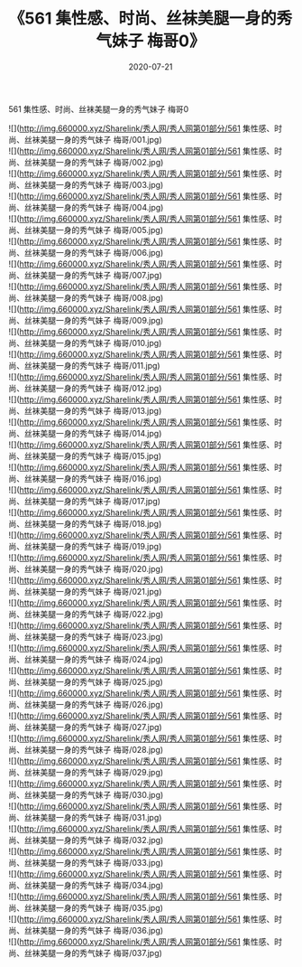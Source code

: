 ﻿---
layout: post
title:  《561 集性感、时尚、丝袜美腿一身的秀气妹子 梅哥0》
date:   2020-07-21
img: http://img.660000.xyz/Sharelink/秀人网/秀人网第01部分/561 集性感、时尚、丝袜美腿一身的秀气妹子 梅哥0/000.jpg
categories: [美女, 清纯, 唯美]
---

561 集性感、时尚、丝袜美腿一身的秀气妹子 梅哥0

  ![](http://img.660000.xyz/Sharelink/秀人网/秀人网第01部分/561 集性感、时尚、丝袜美腿一身的秀气妹子 梅哥/001.jpg) <br> ![](http://img.660000.xyz/Sharelink/秀人网/秀人网第01部分/561 集性感、时尚、丝袜美腿一身的秀气妹子 梅哥/002.jpg) <br> ![](http://img.660000.xyz/Sharelink/秀人网/秀人网第01部分/561 集性感、时尚、丝袜美腿一身的秀气妹子 梅哥/003.jpg) <br> ![](http://img.660000.xyz/Sharelink/秀人网/秀人网第01部分/561 集性感、时尚、丝袜美腿一身的秀气妹子 梅哥/004.jpg) <br> ![](http://img.660000.xyz/Sharelink/秀人网/秀人网第01部分/561 集性感、时尚、丝袜美腿一身的秀气妹子 梅哥/005.jpg) <br> ![](http://img.660000.xyz/Sharelink/秀人网/秀人网第01部分/561 集性感、时尚、丝袜美腿一身的秀气妹子 梅哥/006.jpg) <br> ![](http://img.660000.xyz/Sharelink/秀人网/秀人网第01部分/561 集性感、时尚、丝袜美腿一身的秀气妹子 梅哥/007.jpg) <br> ![](http://img.660000.xyz/Sharelink/秀人网/秀人网第01部分/561 集性感、时尚、丝袜美腿一身的秀气妹子 梅哥/008.jpg) <br> ![](http://img.660000.xyz/Sharelink/秀人网/秀人网第01部分/561 集性感、时尚、丝袜美腿一身的秀气妹子 梅哥/009.jpg) <br> ![](http://img.660000.xyz/Sharelink/秀人网/秀人网第01部分/561 集性感、时尚、丝袜美腿一身的秀气妹子 梅哥/010.jpg) <br> ![](http://img.660000.xyz/Sharelink/秀人网/秀人网第01部分/561 集性感、时尚、丝袜美腿一身的秀气妹子 梅哥/011.jpg) <br> ![](http://img.660000.xyz/Sharelink/秀人网/秀人网第01部分/561 集性感、时尚、丝袜美腿一身的秀气妹子 梅哥/012.jpg) <br> ![](http://img.660000.xyz/Sharelink/秀人网/秀人网第01部分/561 集性感、时尚、丝袜美腿一身的秀气妹子 梅哥/013.jpg) <br> ![](http://img.660000.xyz/Sharelink/秀人网/秀人网第01部分/561 集性感、时尚、丝袜美腿一身的秀气妹子 梅哥/014.jpg) <br> ![](http://img.660000.xyz/Sharelink/秀人网/秀人网第01部分/561 集性感、时尚、丝袜美腿一身的秀气妹子 梅哥/015.jpg) <br> ![](http://img.660000.xyz/Sharelink/秀人网/秀人网第01部分/561 集性感、时尚、丝袜美腿一身的秀气妹子 梅哥/016.jpg) <br> ![](http://img.660000.xyz/Sharelink/秀人网/秀人网第01部分/561 集性感、时尚、丝袜美腿一身的秀气妹子 梅哥/017.jpg) <br> ![](http://img.660000.xyz/Sharelink/秀人网/秀人网第01部分/561 集性感、时尚、丝袜美腿一身的秀气妹子 梅哥/018.jpg) <br> ![](http://img.660000.xyz/Sharelink/秀人网/秀人网第01部分/561 集性感、时尚、丝袜美腿一身的秀气妹子 梅哥/019.jpg) <br> ![](http://img.660000.xyz/Sharelink/秀人网/秀人网第01部分/561 集性感、时尚、丝袜美腿一身的秀气妹子 梅哥/020.jpg) <br> ![](http://img.660000.xyz/Sharelink/秀人网/秀人网第01部分/561 集性感、时尚、丝袜美腿一身的秀气妹子 梅哥/021.jpg) <br> ![](http://img.660000.xyz/Sharelink/秀人网/秀人网第01部分/561 集性感、时尚、丝袜美腿一身的秀气妹子 梅哥/022.jpg) <br> ![](http://img.660000.xyz/Sharelink/秀人网/秀人网第01部分/561 集性感、时尚、丝袜美腿一身的秀气妹子 梅哥/023.jpg) <br> ![](http://img.660000.xyz/Sharelink/秀人网/秀人网第01部分/561 集性感、时尚、丝袜美腿一身的秀气妹子 梅哥/024.jpg) <br> ![](http://img.660000.xyz/Sharelink/秀人网/秀人网第01部分/561 集性感、时尚、丝袜美腿一身的秀气妹子 梅哥/025.jpg) <br> ![](http://img.660000.xyz/Sharelink/秀人网/秀人网第01部分/561 集性感、时尚、丝袜美腿一身的秀气妹子 梅哥/026.jpg) <br> ![](http://img.660000.xyz/Sharelink/秀人网/秀人网第01部分/561 集性感、时尚、丝袜美腿一身的秀气妹子 梅哥/027.jpg) <br> ![](http://img.660000.xyz/Sharelink/秀人网/秀人网第01部分/561 集性感、时尚、丝袜美腿一身的秀气妹子 梅哥/028.jpg) <br> ![](http://img.660000.xyz/Sharelink/秀人网/秀人网第01部分/561 集性感、时尚、丝袜美腿一身的秀气妹子 梅哥/029.jpg) <br> ![](http://img.660000.xyz/Sharelink/秀人网/秀人网第01部分/561 集性感、时尚、丝袜美腿一身的秀气妹子 梅哥/030.jpg) <br> ![](http://img.660000.xyz/Sharelink/秀人网/秀人网第01部分/561 集性感、时尚、丝袜美腿一身的秀气妹子 梅哥/031.jpg) <br> ![](http://img.660000.xyz/Sharelink/秀人网/秀人网第01部分/561 集性感、时尚、丝袜美腿一身的秀气妹子 梅哥/032.jpg) <br> ![](http://img.660000.xyz/Sharelink/秀人网/秀人网第01部分/561 集性感、时尚、丝袜美腿一身的秀气妹子 梅哥/033.jpg) <br> ![](http://img.660000.xyz/Sharelink/秀人网/秀人网第01部分/561 集性感、时尚、丝袜美腿一身的秀气妹子 梅哥/034.jpg) <br> ![](http://img.660000.xyz/Sharelink/秀人网/秀人网第01部分/561 集性感、时尚、丝袜美腿一身的秀气妹子 梅哥/035.jpg) <br> ![](http://img.660000.xyz/Sharelink/秀人网/秀人网第01部分/561 集性感、时尚、丝袜美腿一身的秀气妹子 梅哥/036.jpg) <br> ![](http://img.660000.xyz/Sharelink/秀人网/秀人网第01部分/561 集性感、时尚、丝袜美腿一身的秀气妹子 梅哥/037.jpg) <br>